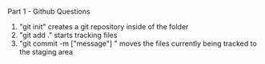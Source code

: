 Part 1 - Github
Questions
1. "git init" creates a git repository inside of the folder 
2. "git add ." starts tracking files
3. "git commit -m ["message"] " moves the files currently being tracked to the staging area



